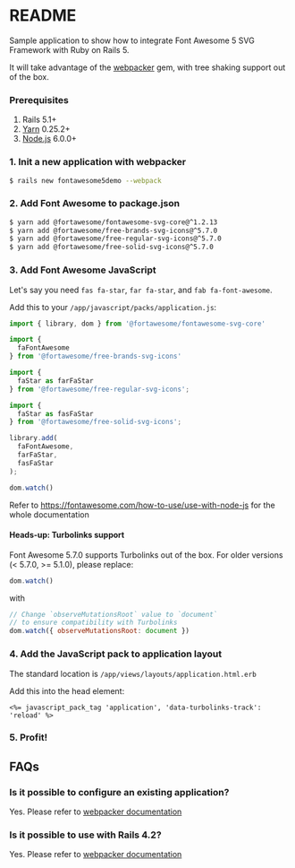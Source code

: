 # README

Sample application to show how to integrate Font Awesome 5 SVG Framework
with Ruby on Rails 5.

It will take advantage of the [webpacker](https://github.com/rails/webpacker)
gem, with tree shaking support out of the box.

### Prerequisites

1. Rails 5.1+
2. [Yarn](https://yarnpkg.com/lang/en/) 0.25.2+
3. [Node.js](https://nodejs.org/it/) 6.0.0+

### 1. Init a new application with webpacker

```sh
$ rails new fontawesome5demo --webpack
```

### 2. Add Font Awesome to package.json

```sh
$ yarn add @fortawesome/fontawesome-svg-core@^1.2.13
$ yarn add @fortawesome/free-brands-svg-icons@^5.7.0
$ yarn add @fortawesome/free-regular-svg-icons@^5.7.0
$ yarn add @fortawesome/free-solid-svg-icons@^5.7.0
```

### 3. Add Font Awesome JavaScript

Let's say you need `fas fa-star`, `far fa-star`, and `fab fa-font-awesome`.

Add this to your `/app/javascript/packs/application.js`:

```js
import { library, dom } from '@fortawesome/fontawesome-svg-core'

import {
  faFontAwesome
} from '@fortawesome/free-brands-svg-icons'

import {
  faStar as farFaStar
} from '@fortawesome/free-regular-svg-icons';

import {
  faStar as fasFaStar
} from '@fortawesome/free-solid-svg-icons';

library.add(
  faFontAwesome,
  farFaStar,
  fasFaStar
);

dom.watch()
```

Refer to https://fontawesome.com/how-to-use/use-with-node-js for the whole documentation

#### Heads-up: Turbolinks support

Font Awesome 5.7.0 supports Turbolinks out of the box. For older versions (< 5.7.0, >= 5.1.0),
please replace:

```js
dom.watch()
```

with

```js
// Change `observeMutationsRoot` value to `document`
// to ensure compatibility with Turbolinks
dom.watch({ observeMutationsRoot: document })
```

### 4. Add the JavaScript pack to application layout

The standard location is `/app/views/layouts/application.html.erb`

Add this into the head element:
```erb
<%= javascript_pack_tag 'application', 'data-turbolinks-track': 'reload' %>
```

### 5. Profit!

## FAQs

### Is it possible to configure an existing application?
Yes. Please refer to [webpacker documentation](https://github.com/rails/webpacker#installation)

### Is it possible to use with Rails 4.2?
Yes. Please refer to [webpacker documentation](https://github.com/rails/webpacker#installation)
